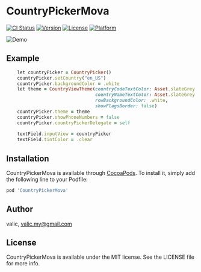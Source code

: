 # CountryPickerMova
[![CI Status](https://img.shields.io/travis/valic/CountryPickerMova.svg?style=flat)](https://travis-ci.org/valic/CountryPickerMova)
[![Version](https://img.shields.io/cocoapods/v/CountryPickerMova.svg?style=flat)](https://cocoapods.org/pods/CountryPickerMova)
[![License](https://img.shields.io/cocoapods/l/CountryPickerMova.svg?style=flat)](https://cocoapods.org/pods/CountryPickerMova)
[![Platform](https://img.shields.io/cocoapods/p/CountryPickerMova.svg?style=flat)](https://cocoapods.org/pods/CountryPickerMova)

![Demo](https://github.com/valic/CountryPickerMova/blob/master/CountryPickerMova.PNG)

## Example

```ruby
    let countryPicker = CountryPicker()
    countryPicker.setCountry("en_US")
    countryPicker.backgroundColor = .white
    let theme = CountryViewTheme(countryCodeTextColor: Asset.slateGrey.color,
                                 countryNameTextColor: Asset.slateGrey.color,
                                 rowBackgroundColor: .white,
                                 showFlagsBorder: false)
    countryPicker.theme = theme
    countryPicker.showPhoneNumbers = false
    countryPicker.countryPickerDelegate = self
    
    textField.inputView = countryPicker
    textField.tintColor = .clear
```


## Installation

CountryPickerMova is available through [CocoaPods](https://cocoapods.org). To install
it, simply add the following line to your Podfile:

```ruby
pod 'CountryPickerMova'
```

## Author

valic, valic.my@gmail.com

## License

CountryPickerMova is available under the MIT license. See the LICENSE file for more info.
